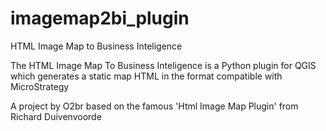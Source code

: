 # imagemap2bi_plugin
HTML Image Map to Business Inteligence

The HTML Image Map To Business Inteligence is a Python plugin for QGIS which generates a static map HTML in the format compatible with MicroStrategy

A project by O2br based on the famous 'Html Image Map Plugin' from Richard Duivenvoorde
